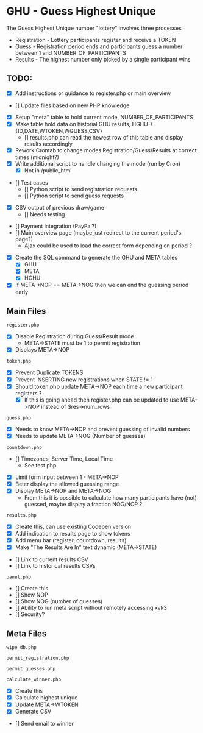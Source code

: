 # GHU - Guess Highest Unique

The Guess Highest Unique number "lottery" involves three processes
* Registration - Lottery participants register and receive a TOKEN
* Guess - Registration period ends and participants guess a number between 1 and NUMBER_OF_PARTICIPANTS
* Results - The highest number only picked by a single participant wins

## TODO:

 - [x] Add instructions or guidance to register.php or main overview
 - [] Update files based on new PHP knowledge
 - [x] Setup "meta" table to hold current mode, NUMBER_OF_PARTICIPANTS
 - [x] Make table hold data on historial GHU results, HGHU->{ID,DATE,WTOKEN,WGUESS,CSV}
   - [] results.php can read the newest row of this table and display results accordingly
 - [x] Rework Crontab to change modes Registration/Guess/Results at correct times (midnight?)
 - [x] Write additional script to handle changing the mode (run by Cron)
    - [x]  Not in /public_html
 - [] Test cases
    - [] Python script to send registration requests
    - [] Python script to send guess requests
 - [x] CSV output of previous draw/game
   - [] Needs testing
 - [] Payment integration (PayPal?)
 - [] Main overview page (maybe just redirect to the current period's page?)
   - Ajax could be used to load the correct form depending on period ?
 - [x] Create the SQL command to generate the GHU and META tables
   - [x] GHU
   - [x] META
   - [x] HGHU
 - [x] If META->NOP == META->NOG then we can end the guessing period early

## Main Files

```
register.php
```
 - [x] Disable Registration during Guess/Result mode
    - META->STATE must be 1 to permit registration
 - [x] Displays META->NOP

```
token.php
```
 - [x] Prevent Duplicate TOKENS
 - [x] Prevent INSERTING new registrations when STATE != 1
 - [x] Should token.php update META->NOP each time a new participant registers ?
   - [x] If this is going ahead then register.php can be updated to use META->NOP instead of $res->num_rows

```
guess.php
```
 - [x] Needs to know META->NOP and prevent guessing of invalid numbers
 - [x] Needs to update META->NOG (Number of guesses)

```
countdown.php
```
 - [] Timezones, Server Time, Local Time
    - See test.php
 - [x] Limit form input between 1 - META->NOP
 - [x] Beter display the allowed guessing range
 - [x] Display META->NOP and META->NOG
   - From this it is possible to calculate how many participants have (not) guessed, maybe display a fraction NOG/NOP ?


```
results.php
```
 - [x] Create this, can use existing Codepen version
 - [x] Add indication to results page to show tokens
 - [x] Add menu bar (register, countdown, results)
 - [x] Make "The Results Are In" text dynamic (META->STATE)
 - [] Link to current results CSV
 - [] Link to historical results CSVs

```
panel.php
```
 - [] Create this
 - [] Show NOP
 - [] Show NOG (number of guesses)
 - [] Ability to run meta script without remotely accessing xvk3
 - [] Security?

## Meta Files

```
wipe_db.php
```

```
permit_registration.php
```

```
permit_guesses.php
```

```
calculate_winner.php
````
 - [x] Create this
 - [x] Calculate highest unique
 - [x] Update META->WTOKEN
 - [x] Generate CSV
 - [] Send email to winner
